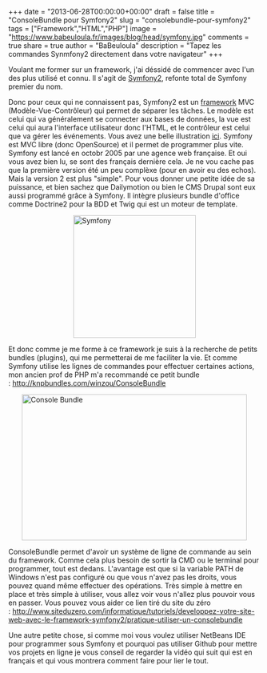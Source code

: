 +++
date = "2013-06-28T00:00:00+00:00"
draft = false
title = "ConsoleBundle pour Symfony2"
slug = "consolebundle-pour-symfony2"
tags = ["Framework","HTML","PHP"]
image = "https://www.babeuloula.fr/images/blog/head/symfony.jpg"
comments = true
share = true
author = "BaBeuloula"
description = "Tapez les commandes Synmfony2 directement dans votre navigateur"
+++

<p>Voulant me former sur un framework, j&#39;ai d&eacute;ssid&eacute; de commencer avec l&#39;un des plus utilis&eacute; et connu. Il s&#39;agit de <a href="http://www.symfony.com/" target="_blank" title="http://www.symfony.com/">Symfony2</a>, refonte total de Symfony premier du nom.</p>
<!--more-->

<p>Donc pour ceux qui ne connaissent pas, Symfony2 est un <a href="http://fr.wikipedia.org/wiki/Framework" target="_blank" title="http://fr.wikipedia.org/wiki/Framework">framework</a>&nbsp;MVC (Mod&egrave;le-Vue-Contr&ocirc;leur) qui permet de s&eacute;parer les t&acirc;ches. Le mod&egrave;le est celui qui va g&eacute;n&eacute;ralement se connecter aux bases de donn&eacute;es, la vue est celui qui aura l&#39;interface utilisateur donc l&#39;HTML, et le contr&ocirc;leur est celui que va g&eacute;rer les &eacute;v&eacute;nements. Vous avez une belle illustration <a href="http://upload.wikimedia.org/wikipedia/commons/b/b4/MVC_Diagram_%28Model-View-Controller%29.svg" target="_blank" title="http://upload.wikimedia.org/wikipedia/commons/b/b4/MVC_Diagram_%28Model-View-Controller%29.svg">ici</a>. Symfony est MVC libre (donc OpenSource) et il permet de programmer plus vite. Symfony est lanc&eacute; en octobr 2005 par une agence web fran&ccedil;aise. Et oui vous avez bien lu, se sont des fran&ccedil;ais derni&egrave;re cela. Je ne vou cache pas que la premi&egrave;re version &eacute;t&eacute; un peu compl&egrave;xe (pour en avoir eu des echos). Mais la version 2 est plus &quot;simple&quot;. Pour vous donner une petite id&eacute;e de sa puissance, et bien sachez que Dailymotion ou bien le CMS Drupal sont eux aussi programm&eacute; gr&acirc;ce &agrave; Symfony. Il int&egrave;gre plusieurs bundle d&#39;office comme Doctrine2 pour la BDD et Twig qui est un moteur de template.</p>

<p><a class="zoombox zgallery1" href="https://www.babeuloula.fr/images/symfony-logo.png" title="Symfony2 logo"><img alt="Symfony" src="https://www.babeuloula.fr/images/symfony-logo.png" style="display:block; height:245px; margin-left:auto; margin-right:auto; width:245px" /></a></p>

<p>Et donc comme je me forme &agrave; ce framework je suis &agrave; la recherche de petits bundles (plugins), qui me permetterai de me faciliter la vie. Et comme Symfony utilise les lignes de commandes pour effectuer certaines actions, mon ancien prof de PHP m&#39;a recommand&eacute; ce petit bundle :&nbsp;<a href="http://knpbundles.com/winzou/ConsoleBundle" target="_blank" title="http://knpbundles.com/winzou/ConsoleBundle">http://knpbundles.com/winzou/ConsoleBundle</a></p>

<p><a class="zoombox zgallery1" href="https://www.babeuloula.fr/images/console-bundle.png" title="Console Bundle"><img alt="Console Bundle" src="https://www.babeuloula.fr/images/console-bundle.png" style="display:block; height:292px; margin-left:auto; margin-right:auto; width:450px" /></a></p>

<p>ConsoleBundle permet d&#39;avoir un syst&egrave;me de ligne de commande au sein du framework. Comme cela plus besoin de sortir la CMD ou le terminal pour programmer, tout est dedans. L&#39;avantage est que si la variable PATH de Windows n&#39;est pas configur&eacute; ou que vous n&#39;avez pas les droits, vous pouvez quand m&ecirc;me effectuer des op&eacute;rations. Tr&egrave;s simple &agrave; mettre en place et tr&egrave;s simple &agrave; utiliser, vous allez voir vous n&#39;allez plus pouvoir vous en passer. Vous pouvez vous aider ce lien tir&eacute; du site du z&eacute;ro :&nbsp;<a href="http://www.siteduzero.com/informatique/tutoriels/developpez-votre-site-web-avec-le-framework-symfony2/pratique-utiliser-un-consolebundle" target="_blank" title="http://www.siteduzero.com/informatique/tutoriels/developpez-votre-site-web-avec-le-framework-symfony2/pratique-utiliser-un-consolebundle">http://www.siteduzero.com/informatique/tutoriels/developpez-votre-site-web-avec-le-framework-symfony2/pratique-utiliser-un-consolebundle</a></p>

<p>Une autre petite chose, si comme moi vous voulez utiliser NetBeans IDE pour programmer sous Symfony et pourquoi pas utiliser Github pour mettre vos projets en ligne je vous conseil de regarder la vid&eacute;o qui suit qui est en fran&ccedil;ais et qui vous montrera comment faire pour lier le tout.</p>

<p>&nbsp;</p>
